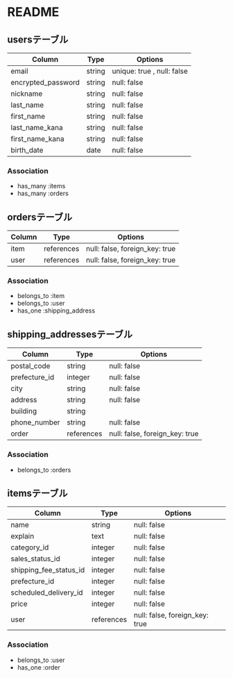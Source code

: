 # README

## usersテーブル

| Column             | Type   | Options
| ------------------ | ------ | ---------------------
| email              | string | unique: true , null: false
| encrypted_password | string | null: false
| nickname           | string | null: false
| last_name          | string | null: false
| first_name         | string | null: false
| last_name_kana     | string | null: false
| first_name_kana    | string | null: false
| birth_date         | date   | null: false

### Association

- has_many :items
- has_many :orders


## ordersテーブル

| Column           | Type       | Options
| ---------------- | ---------- | ------------------------------
| item             | references | null: false, foreign_key: true
| user             | references | null: false, foreign_key: true

### Association

- belongs_to :item
- belongs_to :user
- has_one :shipping_address


## shipping_addressesテーブル

| Column        | Type       | Options
| ------------- | ---------- | ------------------------------
| postal_code   | string     | null: false
| prefecture_id | integer    | null: false
| city          | string     | null: false 
| address       | string     | null: false 
| building      | string     | 
| phone_number  | string     | null: false
| order         | references | null: false, foreign_key: true

### Association

- belongs_to :orders

## itemsテーブル

| Column                 | Type       | Options
| ---------------------- | ---------- | ------------------------------
| name                   | string     | null: false
| explain                | text       | null: false
| category_id            | integer    | null: false
| sales_status_id        | integer    | null: false
| shipping_fee_status_id | integer    | null: false
| prefecture_id          | integer    | null: false
| scheduled_delivery_id  | integer    | null: false
| price                  | integer    | null: false
| user                   | references | null: false, foreign_key: true

### Association

- belongs_to :user
- has_one :order

